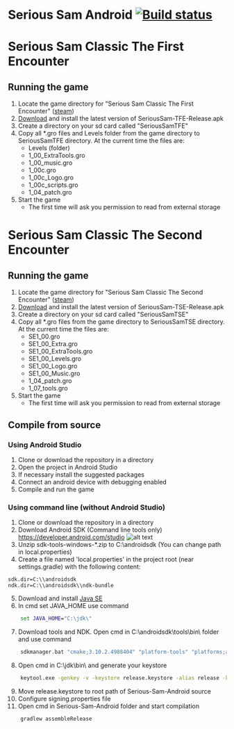 # Serious Sam Android [![Build status](https://ci.appveyor.com/api/projects/status/wacvajrwf2hw59jp/branch/master?svg=true)](https://ci.appveyor.com/project/sergioroprado/serious-sam-android/branch/master)

# Serious Sam Classic The First Encounter
## Running the game
1. Locate the game directory for "Serious Sam Classic The First Encounter" ([steam](https://store.steampowered.com/app/41050/Serious_Sam_Classic_The_First_Encounter/))
1. [Download](https://github.com/aarcangeli/Serious-Sam-Android/releases/latest) and install the latest version of SeriousSam-TFE-Release.apk
1. Create a directory on your sd card called "SeriousSamTFE"
1. Copy all *.gro files and Levels folder from the game directory to SeriousSamTFE directory.
   At the current time the files are:
   * Levels (folder)
   * 1_00_ExtraTools.gro
   * 1_00_music.gro
   * 1_00c.gro
   * 1_00c_Logo.gro
   * 1_00c_scripts.gro
   * 1_04_patch.gro
1. Start the game
   * The first time will ask you permission to read from external storage

# Serious Sam Classic The Second Encounter
## Running the game
1. Locate the game directory for "Serious Sam Classic The Second Encounter" ([steam](https://store.steampowered.com/app/41060/Serious_Sam_Classic_The_Second_Encounter/))
1. [Download](https://github.com/aarcangeli/Serious-Sam-Android/releases/latest) and install the latest version of SeriousSam-TSE-Release.apk
1. Create a directory on your sd card called "SeriousSamTSE"
1. Copy all *.gro files from the game directory to SeriousSamTSE directory.
   At the current time the files are:
   * SE1_00.gro
   * SE1_00_Extra.gro
   * SE1_00_ExtraTools.gro
   * SE1_00_Levels.gro
   * SE1_00_Logo.gro
   * SE1_00_Music.gro
   * 1_04_patch.gro
   * 1_07_tools.gro
1. Start the game
   * The first time will ask you permission to read from external storage

## Compile from source

### Using Android Studio
1. Clone or download the repository in a directory
1. Open the project in Android Studio
1. If necessary install the suggested packages
1. Connect an android device with debugging enabled
1. Compile and run the game

### Using command line (without Android Studio)
1. Clone or download the repository in a directory
2. Download Android SDK (Command line tools only) https://developer.android.com/studio
![alt text](https://image.prntscr.com/image/ztZ-0HbhRCSRhNwNScoJ-A.png)
3. Unzip sdk-tools-windows-*.zip to C:\androidsdk (You can change path in local.properties)
3. Create a file named 'local.properties' in the project root (near settings.gradle) with the following content:
```
sdk.dir=C:\\androidsdk
ndk.dir=C:\\androidsdk\\ndk-bundle
```
5. Download and install [Java SE](https://www.oracle.com/java/technologies/javase/javase-jdk8-downloads.html)
6. In cmd set JAVA_HOME use command
```cmd
    set JAVA_HOME="C:\jdk\"
```
7. Download tools and NDK. Open cmd in C:\androidsdk\tools\bin\ folder and use command
```cmd
    sdkmanager.bat "cmake;3.10.2.4988404" "platform-tools" "platforms;android-28"
```
8. Open cmd in C:\jdk\bin\ and generate your keystore
```cmd
    keytool.exe -genkey -v -keystore release.keystore -alias release -keyalg RSA -keysize 2048 -validity 10000
```
9. Move release.keystore to root path of Serious-Sam-Android source
10. Configure signing.properties file
11. Open cmd in Serious-Sam-Android folder and start compilation
```cmd
    gradlew assembleRelease
```
